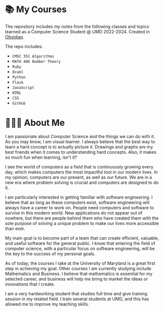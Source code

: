 
# 📚 My Courses
The repository includes my notes from the following classes and topics learned as a Computer Science Student @ UMD 2022-2024. Created in <a href="https://obsidian.md/" target="_blank">Obsidian</a>.

The repo includes:
- `CMSC 351 Algorithms`
- `MATH 406 Number Theory`
- `Ruby`
- `Ocaml`
- `Python`
- `Flask`
- `JavaScript`
- `HTML`
- `CSS`
- `GitHub`

# 🧑🏻‍💻 About Me

I am passionate about Computer Science and the things we can do with it. As you may know, I am visual learner. I always believe that the best way to learn a hard concept is to actually picture it. Drawings and graphs are my best friends when it comes to understanding hard concepts. Also, it makes so much fun when learning, isn't it?

I see the world of computers as a field that is continuously growing every day, which makes computers the most impactful tool in our modern lives. In my opinion, computers are our present, as well as our future. We are in a new era where problem solving is crucial and computers are designed to do it. 

I am particularly interested in getting familiar with software engineering. I believe that as long as these computers exist, software engineering will always have a career to work on. People need computers and software to survive in this modern world. New applications do not appear out of nowhere, but there are people behind them who have created them with the sole purpose of solving a unique problem to make our lives more accessible than ever.

My main goal is to become part of a team that can create efficient, valuable, and useful software for the general public. I know that entering the field of computer science, with a particular focus on software engineering, will be the key to the success of my personal goals.

As of today, the courses I take at the University of Maryland is a great first step in achieving my goal. Other courses I am currently studying include Mathematics and Business. I believe that mathematics is essential for my selected career, and business will help me bring to market the ideas or innovations that I create. 

I am a very hardworking student that studies full time and give training session in my related field. I train several students at UMD, and this has allowed me to improve my teaching skills. 



